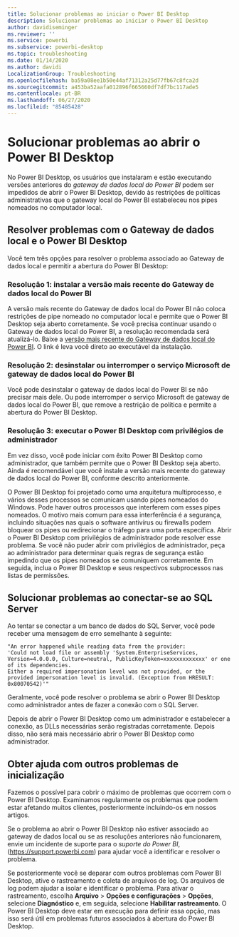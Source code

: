 ```yaml
---
title: Solucionar problemas ao iniciar o Power BI Desktop
description: Solucionar problemas ao iniciar o Power BI Desktop
author: davidiseminger
ms.reviewer: ''
ms.service: powerbi
ms.subservice: powerbi-desktop
ms.topic: troubleshooting
ms.date: 01/14/2020
ms.author: davidi
LocalizationGroup: Troubleshooting
ms.openlocfilehash: ba59a08ee1b50e44af71312a25d77fb67c8fca2d
ms.sourcegitcommit: a453ba52aafa012896f665660df7df7bc117ade5
ms.contentlocale: pt-BR
ms.lasthandoff: 06/27/2020
ms.locfileid: "85485428"
---
```

# <a name="troubleshoot-opening-power-bi-desktop"></a>Solucionar problemas ao abrir o Power BI Desktop

No Power BI Desktop, os usuários que instalaram e estão executando versões anteriores do *gateway de dados local do Power BI* podem ser impedidos de abrir o Power BI Desktop, devido às restrições de políticas administrativas que o gateway local do Power BI estabeleceu nos pipes nomeados no computador local.

## <a name="resolve-issues-with-the-on-premises-data-gateway-and-power-bi-desktop"></a>Resolver problemas com o Gateway de dados local e o Power BI Desktop

Você tem três opções para resolver o problema associado ao Gateway de dados local e permitir a abertura do Power BI Desktop:

### <a name="resolution-1-install-the-latest-version-of-power-bi-on-premises-data-gateway"></a>Resolução 1: instalar a versão mais recente do Gateway de dados local do Power BI

A versão mais recente do Gateway de dados local do Power BI não coloca restrições de pipe nomeado no computador local e permite que o Power BI Desktop seja aberto corretamente. Se você precisa continuar usando o Gateway de dados local do Power BI, a resolução recomendada será atualizá-lo. Baixe a [versão mais recente do Gateway de dados local do Power BI](https://go.microsoft.com/fwlink/?LinkId=698863). O link é leva você direto ao executável da instalação.

### <a name="resolution-2-uninstall-or-stop-the-power-bi-on-premises-data-gateway-microsoft-service"></a>Resolução 2: desinstalar ou interromper o serviço Microsoft de gateway de dados local do Power BI

Você pode desinstalar o gateway de dados local do Power BI se não precisar mais dele. Ou pode interromper o serviço Microsoft de gateway de dados local do Power BI, que remove a restrição de política e permite a abertura do Power BI Desktop.

### <a name="resolution-3-run-power-bi-desktop-with-administrator-privilege"></a>Resolução 3: executar o Power BI Desktop com privilégios de administrador

Em vez disso, você pode iniciar com êxito Power BI Desktop como administrador, que também permite que o Power BI Desktop seja aberto. Ainda é recomendável que você instale a versão mais recente do gateway de dados local do Power BI, conforme descrito anteriormente.

O Power BI Desktop foi projetado como uma arquitetura multiprocesso, e vários desses processos se comunicam usando pipes nomeados do Windows. Pode haver outros processos que interferem com esses pipes nomeados. O motivo mais comum para essa interferência é a segurança, incluindo situações nas quais o software antivírus ou firewalls podem bloquear os pipes ou redirecionar o tráfego para uma porta específica. Abrir o Power BI Desktop com privilégios de administrador pode resolver esse problema. Se você não puder abrir com privilégios de administrador, peça ao administrador para determinar quais regras de segurança estão impedindo que os pipes nomeados se comuniquem corretamente. Em seguida, inclua o Power BI Desktop e seus respectivos subprocessos nas listas de permissões.

## <a name="resolve-issues-when-connecting-to-sql-server"></a>Solucionar problemas ao conectar-se ao SQL Server

Ao tentar se conectar a um banco de dados do SQL Server, você pode receber uma mensagem de erro semelhante à seguinte:

`"An error happened while reading data from the provider:`\
`'Could not load file or assembly 'System.EnterpriseServices, Version=4.0.0.0, Culture=neutral, PublicKeyToken=xxxxxxxxxxxxx' or one of its dependencies.`\
`Either a required impersonation level was not provided, or the provided impersonation level is invalid. (Exception from HRESULT: 0x80070542)'"`

Geralmente, você pode resolver o problema se abrir o Power BI Desktop como administrador antes de fazer a conexão com o SQL Server.

Depois de abrir o Power BI Desktop como um administrador e estabelecer a conexão, as DLLs necessárias serão registradas corretamente. Depois disso, não será mais necessário abrir o Power BI Desktop como administrador.

## <a name="get-help-with-other-launch-issues"></a>Obter ajuda com outros problemas de inicialização

Fazemos o possível para cobrir o máximo de problemas que ocorrem com o Power BI Desktop. Examinamos regularmente os problemas que podem estar afetando muitos clientes, posteriormente incluindo-os em nossos artigos.

Se o problema ao abrir o Power BI Desktop não estiver associado ao gateway de dados local ou se as resoluções anteriores não funcionarem, envie um incidente de suporte para o *suporte do Power BI*, (<https://support.powerbi.com>) para ajudar você a identificar e resolver o problema.

Se posteriormente você se deparar com outros problemas com Power BI Desktop, ative o rastreamento e coleta de arquivos de log. Os arquivos de log podem ajudar a isolar e identificar o problema. Para ativar o rastreamento, escolha **Arquivo** > **Opções e configurações** > **Opções**, selecione **Diagnóstico** e, em seguida, selecione **Habilitar rastreamento**. O Power BI Desktop deve estar em execução para definir essa opção, mas isso será útil em problemas futuros associados à abertura do Power BI Desktop.
